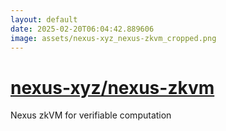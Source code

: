 ```yaml
---
layout: default
date: 2025-02-20T06:04:42.889606
image: assets/nexus-xyz_nexus-zkvm_cropped.png
---
```


# [nexus-xyz/nexus-zkvm](https://github.com/nexus-xyz/nexus-zkvm)

Nexus zkVM for verifiable computation
